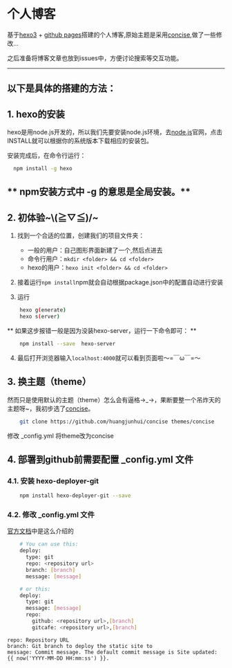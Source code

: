# 个人博客

基于[hexo3](https://hexo.io/) + [github pages](https://pages.github.com/)搭建的个人博客,原始主题是采用[concise](https://github.com/huangjunhui/concise),做了一些修改...

之后准备将博客文章也放到issues中，方便讨论搜索等交互功能。

---

## **以下是具体的搭建的方法：**

## 1. hexo的安装
hexo是用node.js开发的，所以我们先要安装node.js环境，去[node.js](https://nodejs.org/en/)官网，点击INSTALL就可以根据你的系统版本下载相应的安装包。  

安装完成后，在命令行运行：
```bash
  npm install -g hexo
```
** npm安装方式中 -g 的意思是全局安装。**
---

## 2. 初体验~\\(≧▽≦)/~
1. 找到一个合适的位置，创建我们的项目文件夹：
    * 一般的用户：自己图形界面新建了一个,然后点进去
    * 命令行用户：`mkdir <folder> && cd <folder>`
    * hexo的用户：`hexo init <folder> && cd <folder>`

2. 接着运行`npm install`npm就会自动根据package.json中的配置自动进行安装

3. 运行
```bash
    hexo g(enerate)
    hexo s(erver)
```
** 如果这步报错一般是因为没装hexo-server，运行一下命令即可： **
```bash
    npm install --save  hexo-server
```

4. 最后打开浏览器输入`localhost:4000`就可以看到页面啦～=￣ω￣=～

## 3. 换主题（theme）
然而只是使用默认的主题（theme）怎么会有逼格→_→，果断要整一个吊炸天的主题呀~，我初步选了[concise](https://github.com/huangjunhui/concise)。
```bash
    git clone https://github.com/huangjunhui/concise themes/concise
```
修改 _config.yml 将theme改为concise

## 4. 部署到github前需要配置 _config.yml 文件
### 4.1. 安装 hexo-deployer-git
```bash
    npm install hexo-deployer-git --save
```

### 4.2. 修改 _config.yml 文件
[官方文档](https://github.com/hexojs/hexo-deployer-git)中是这么介绍的
```bash
    # You can use this:
    deploy:
      type: git
      repo: <repository url>
      branch: [branch]
      message: [message]

    # or this:
    deploy:
      type: git
      message: [message]
      repo: 
        github: <repository url>,[branch]
        gitcafe: <repository url>,[branch]
```
```
repo: Repository URL
branch: Git branch to deploy the static site to
message: Commit message. The default commit message is Site updated: {{ now('YYYY-MM-DD HH:mm:ss') }}.
```












